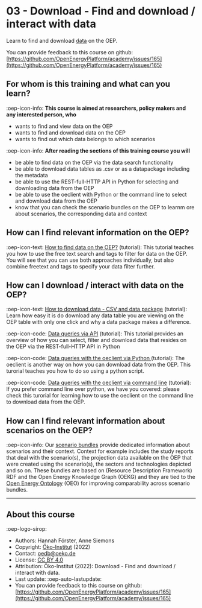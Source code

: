 # 03 - Download - Find and download / interact with data

Learn to find and download [data](https://openenergyplatform.org/dataedit/schemas) on the OEP.

You can provide feedback to this course on github: [https://github.com/OpenEnergyPlatform/academy/issues/165](https://github.com/OpenEnergyPlatform/academy/issues/165)

## For whom is this training and what can you learn?

:oep-icon-info: **This course is aimed at researchers, policy makers and any interested person, who**

- wants to find and view data on the OEP
- wants to find and download data on the OEP
- wants to find out which data belongs to which scenarios

:oep-icon-info: **After reading the sections of this training course you will**

- be able to find data on the OEP via the data search functionality
- be able to download data tables as .csv or as a datapackage including the metadata
- be able to use the REST-full-HTTP API in Python for selecting and downloading data from the OEP 
- be able to use the oeclient with Python or the command line to select and download data from the OEP
- know that you can check the scenario bundles on the OEP to learnm ore about scenarios, the corresponding data and context

## How can I find relevant information on the OEP?

:oep-icon-text: [How to find data on the OEP?](../tutorials/99_other/find_data.md) (tutorial):
This tutorial teaches you how to use the free text search and tags to filter for data on the OEP. You will see that you can use both approaches individually, but also combine freetext and tags to specify your data filter further.

## How can I download / interact with data on the OEP?

:oep-icon-text: [How to download data - CSV and data package](../tutorials/99_other/download.md) (tutorial):
Learn how easy it is do download any data table you are viewing on the OEP table with only one click and why a data package makes a difference.

:oep-icon-code: [Data queries via API](../tutorials/01_api/01_api_download.ipynb) (tutorial):
This tutorial provides an overview of how you can select, filter and download data that resides on the OEP via the REST-full-HTTP
API in Python

:oep-icon-code: [Data queries with the oeclient via Python ](https://openenergyplatform.github.io/academy/tutorials/02_oep_client/01_client_python_download/) (tutorial):
The oeclient is another way on how you can download data from the OEP. This turorial teaches you how to do so using a python script. 

:oep-icon-code: [Data queries with the oeclient via command line](https://openenergyplatform.github.io/academy/tutorials/02_oep_client/03_client_cli_download/) (tutorial):
If you prefer command line over python, we have you covered: please check this turorial for learning how to use the oeclient on the command line to download data from the OEP.



## How can I find relevant information about scenarios on the OEP?

:oep-icon-info: Our [scenario bundles](https://openenergyplatform.org/scenario-bundles/main) provide dedicated information about scenarios and their context. Context for example includes the study reports that deal with the scenario(s), the projection data available on the OEP that were created using the scenario(s), the sectors and technologies depicted and so on. These bundles are based on (Resource Description Framework) RDF and the Open Energy Knowledge Graph (OEKG) and they are tied to the [Open Energy Ontology](https://openenergyplatform.org/ontology/) (OEO) for improving comparability across scenario bundles. 

---

## About this course

:oep-logo-sirop:

- Authors: Hannah Förster, Anne Siemons
- Copyright: [Öko-Institut](https://www.oeko.de) (2022)
- Contact: oedb@oeko.de
- License: [CC BY 4.0](https://creativecommons.org/licenses/by/4.0/deed.en)
- Attribution: Öko-Institut (2022): Download - Find and download / interact with data.
- Last update: :oep-auto-lastupdate:
- You can provide feedback to this course on github: [https://github.com/OpenEnergyPlatform/academy/issues/165](https://github.com/OpenEnergyPlatform/academy/issues/165)
